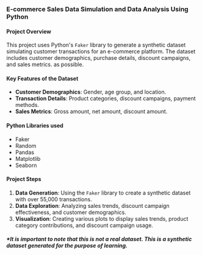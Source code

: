 ### E-commerce Sales Data Simulation and Data Analysis Using Python

#### Project Overview
This project uses Python's `Faker` library to generate a synthetic dataset simulating customer transactions for an e-commerce platform. The dataset includes customer demographics, purchase details, discount campaigns, and sales metrics.
as possible.

#### Key Features of the Dataset
- **Customer Demographics**: Gender, age group, and location.
- **Transaction Details**: Product categories, discount campaigns, payment methods.
- **Sales Metrics**: Gross amount, net amount, discount amount.

#### Python Libraries used
- Faker
- Random
- Pandas
- Matplotlib
- Seaborn

#### Project Steps
1. **Data Generation**: Using the `Faker` library to create a synthetic dataset with over 55,000 transactions.
2. **Data Exploration**: Analyzing sales trends, discount campaign effectiveness, and customer demographics.
3. **Visualization**: Creating various plots to display sales trends, product category contributions, and discount campaign usage.

##### *It is important to note that this is not a real dataset. This is a synthetic dataset generated for the purpose of learning.
